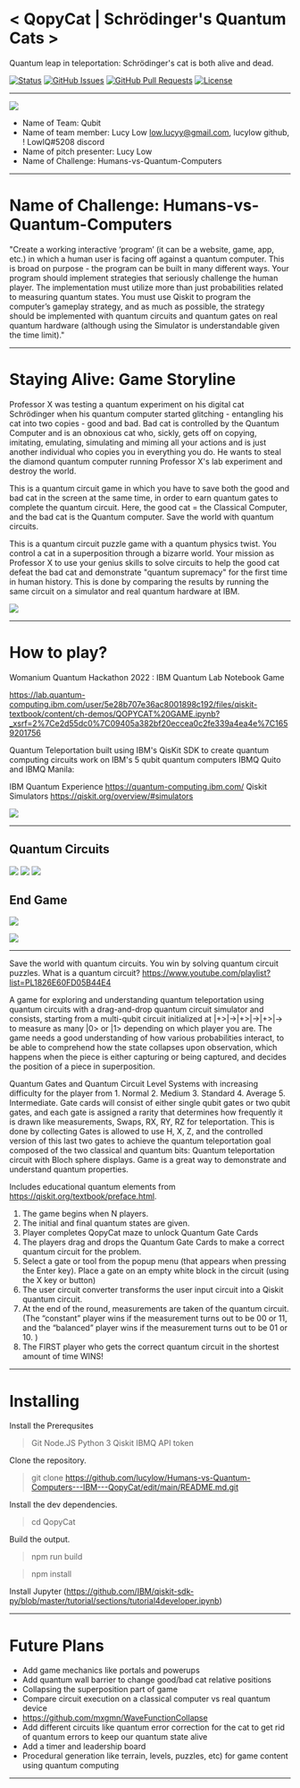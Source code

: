 # < QopyCat | Schrödinger's Quantum Cats >
Quantum leap in teleportation: Schrödinger's cat is both alive and dead.


<div>
  
  [![Status](https://img.shields.io/badge/status-work--in--progress-success.svg)]()
  [![GitHub Issues](https://img.shields.io/github/issues/lucylow/Humans-vs-Quantum-Computers---IBM---QopyCat.svg)](https://github.com/lucylow/Deep-Learning-Mahjong---/issues)
  [![GitHub Pull Requests](https://img.shields.io/github/issues-pr/llucylow/Humans-vs-Quantum-Computers---IBM---QopyCat.svg)](https://github.com/lucylow/Humans-vs-Quantum-Computers---IBM---QopyCat/pulls)
  [![License](https://img.shields.io/bower/l/bootstrap)]()

</div>

---
![](https://github.com/lucylow/Humans-vs-Quantum-Computers---IBM---QopyCat/blob/main/data/Screen%20Shot%202022-08-23%20at%207.54.19%20PM.png?raw=true)


* Name of Team: Qubit
* Name of team member: Lucy Low low.lucyy@gmail.com, lucylow github, ! LowIQ#5208 discord
* Name of pitch presenter: Lucy Low
* Name of Challenge: Humans-vs-Quantum-Computers


---

# Name of Challenge: Humans-vs-Quantum-Computers


"Create a working interactive ‘program’ (it can be a website, game, app, etc.) in which a human user is facing off against a quantum computer. This is broad on purpose - the program can be built in many different ways. Your program should implement strategies that seriously challenge the human player. The implementation must utilize more than just probabilities related to measuring quantum states. You must use Qiskit to program the computer’s gameplay strategy, and as much as possible, the strategy should be implemented with quantum circuits and quantum gates on real quantum hardware (although using the Simulator is understandable given the time limit)."

---

# Staying Alive: Game Storyline


Professor X was testing a quantum experiment on his digital cat Schrödinger when his quantum computer started glitching -  entangling his cat into two copies - good and bad. Bad cat is controlled by the Quantum Computer and is an obnoxious cat who, sickly, gets off on copying, imitating, emulating, simulating and miming all your actions and is just another individual who copies you in everything you do. He wants to steal the diamond quantum computer running Professor X's lab experiment and destroy the world.

This is a quantum circuit game in which you have to save both the good and bad cat in the screen at the same time, in order to earn quantum gates to complete the quantum circuit. Here, the good cat = the Classical Computer, and the bad cat is the Quantum computer.  Save the world with quantum circuits.

This is a quantum circuit puzzle game with a quantum physics twist. You control a cat in a superposition through a bizarre world. Your mission as Professor X to use your genius skills to solve circuits to help the good cat defeat the bad cat and demonstrate "quantum supremacy" for the first time in human history. This is done by comparing the results by running the same circuit on a simulator and real quantum hardware at IBM.


![](https://github.com/lucylow/Humans-vs-Quantum-Computers---IBM---QopyCat/blob/main/data/Screen%20Shot%202022-08-23%20at%207.56.55%20PM.png?raw=true)

---

# How to play? 

Womanium Quantum Hackathon 2022 : IBM Quantum Lab Notebook Game

https://lab.quantum-computing.ibm.com/user/5e28b707e36ac8001898c192/files/qiskit-textbook/content/ch-demos/QOPYCAT%20GAME.ipynb?_xsrf=2%7Ce2d55dc0%7C09405a382bf20eccea0c2fe339a4ea4e%7C1659201756


Quantum Teleportation built using IBM's QisKit SDK to create quantum computing circuits work on  IBM's  5 qubit quantum computers IBMQ Quito and IBMQ Manila: 

IBM Quantum Experience https://quantum-computing.ibm.com/ Qiskit Simulators https://qiskit.org/overview/#simulators


![](https://github.com/lucylow/Humans-vs-Quantum-Computers---IBM---QopyCat/blob/main/data/Screen%20Shot%202022-08-23%20at%209.46.05%20PM.png?raw=true)





----

## Quantum Circuits

![](https://github.com/lucylow/Humans-vs-Quantum-Computers---IBM---QopyCat/blob/main/data/qiskit/Screen%20Shot%202022-08-23%20at%2010.54.33%20PM.png?raw=true)
![](https://github.com/lucylow/Humans-vs-Quantum-Computers---IBM---QopyCat/blob/main/data/qiskit/Screen%20Shot%202022-08-23%20at%2010.54.43%20PM.png?raw=true)
![](https://github.com/lucylow/Humans-vs-Quantum-Computers---IBM---QopyCat/blob/main/data/qiskit/Screen%20Shot%202022-08-23%20at%2010.54.58%20PM.png?raw=true)

## End Game 

![](https://github.com/lucylow/Humans-vs-Quantum-Computers---IBM---QopyCat/blob/main/data/qiskit/Screen%20Shot%202022-08-23%20at%2010.55.13%20PM.png?raw=true)

![](https://github.com/lucylow/Humans-vs-Quantum-Computers---IBM---QopyCat/blob/main/data/qiskit/Screen%20Shot%202022-08-23%20at%2010.55.24%20PM.png?raw=true)



----



Save the world with quantum circuits. You win by solving quantum circuit puzzles. What is a quantum circuit? https://www.youtube.com/playlist?list=PL1826E60FD05B44E4 


A game for exploring and understanding quantum teleportation using quantum circuits with a drag-and-drop quantum circuit simulator and consists, starting from a multi-qubit circuit initialized at |+>|->|+>|->|+>|-> to measure as many |0> or |1> depending on which player you are. The game needs a good understanding of how various probabilities interact, to be able to comprehend how the state collapses upon observation, which happens when the piece is either capturing or being captured, and decides the position of a piece in superposition. 


Quantum Gates and Quantum Circuit Level Systems with increasing difficulty for the player from 1. Normal 2. Medium 3. Standard 4. Average 5. Intermediate. Gate cards will consist of either single qubit gates or two qubit gates, and each gate is assigned a rarity that determines how frequently it is drawn like measurements, Swaps, RX, RY, RZ for teleportation. This is done by collecting Gates is allowed to use H, X, Z, and the controlled version of this last two gates to achieve the quantum teleportation goal composed of the two classical and quantum bits: Quantum teleportation circuit with Bloch sphere displays. Game is a great way to demonstrate and understand quantum properties. 

Includes educational quantum elements from https://qiskit.org/textbook/preface.html.



1. The game begins when N players.
2. The initial and final quantum states are given.
3. Player completes QopyCat maze to unlock Quantum Gate Cards
4. The players drag and drops the Quantum Gate Cards to make a correct quantum circuit for the problem. 
5.  Select a gate or tool from the popup menu (that appears when pressing the Enter key). Place a gate on an empty white block in the circuit (using the X key or button)
6. The user circuit converter transforms the user input circuit into a Qiskit quantum circuit.
7. At the end of the round, measurements are taken of the quantum circuit. (The “constant” player wins if the measurement turns out to be 00 or 11, and the “balanced” player wins if the measurement turns out to be 01 or 10. )
8. The FIRST player who gets the correct quantum circuit in the shortest amount of time WINS!




---

# Installing 


Install the Prerequsites

> Git
> Node.JS
> Python 3
> Qiskit
> IBMQ API token

Clone the repository.

> git clone https://github.com/lucylow/Humans-vs-Quantum-Computers---IBM---QopyCat/edit/main/README.md.git

Install the dev dependencies.

> cd QopyCat

Build the output.

> npm run build

> npm install

Install Jupyter (https://github.com/IBM/qiskit-sdk-py/blob/master/tutorial/sections/tutorial4developer.ipynb)


---

# Future Plans
* Add game mechanics like portals and powerups
* Add quantum wall barrier to change good/bad cat relative positions
* Collapsing the superposition part of game
* Compare circuit execution on a classical computer vs real quantum device
* https://github.com/mxgmn/WaveFunctionCollapse
* Add different circuits like quantum error correction for the cat to get rid of quantum errors to keep our quantum state alive
* Add a timer and leadership board 
* Procedural generation like terrain, levels, puzzles, etc) for game content using quantum computing 

---
